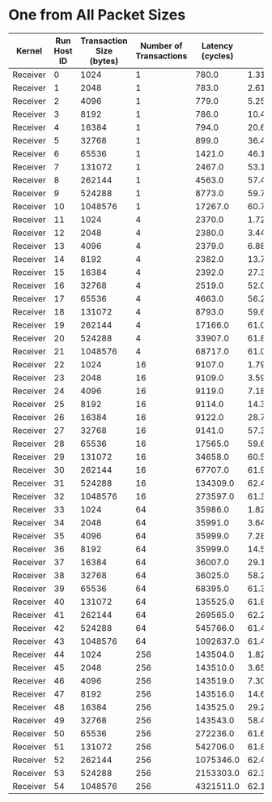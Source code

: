# One from All Packet Sizes

| Kernel | Run Host ID | Transaction Size (bytes) | Number of Transactions | Latency (cycles) | Bandwidth (bytes/cycle) |
|---|---|---|---|---|---|
| Receiver | 0 | 1024 | 1 | 780.0 | 1.3128205128205128 |
| Receiver | 1 | 2048 | 1 | 783.0 | 2.615581098339719 |
| Receiver | 2 | 4096 | 1 | 779.0 | 5.258023106546855 |
| Receiver | 3 | 8192 | 1 | 786.0 | 10.422391857506362 |
| Receiver | 4 | 16384 | 1 | 794.0 | 20.634760705289672 |
| Receiver | 5 | 32768 | 1 | 899.0 | 36.449388209121246 |
| Receiver | 6 | 65536 | 1 | 1421.0 | 46.11963406052076 |
| Receiver | 7 | 131072 | 1 | 2467.0 | 53.130117551682204 |
| Receiver | 8 | 262144 | 1 | 4563.0 | 57.449923296077145 |
| Receiver | 9 | 524288 | 1 | 8773.0 | 59.76154109198678 |
| Receiver | 10 | 1048576 | 1 | 17267.0 | 60.72716742920021 |
| Receiver | 11 | 1024 | 4 | 2370.0 | 1.7282700421940929 |
| Receiver | 12 | 2048 | 4 | 2380.0 | 3.4420168067226893 |
| Receiver | 13 | 4096 | 4 | 2379.0 | 6.886927280369903 |
| Receiver | 14 | 8192 | 4 | 2382.0 | 13.756507136859781 |
| Receiver | 15 | 16384 | 4 | 2392.0 | 27.39799331103679 |
| Receiver | 16 | 32768 | 4 | 2519.0 | 52.033346566097656 |
| Receiver | 17 | 65536 | 4 | 4663.0 | 56.21788548144971 |
| Receiver | 18 | 131072 | 4 | 8793.0 | 59.62561128170135 |
| Receiver | 19 | 262144 | 4 | 17166.0 | 61.08446929977863 |
| Receiver | 20 | 524288 | 4 | 33907.0 | 61.85011944436252 |
| Receiver | 21 | 1048576 | 4 | 68717.0 | 61.037356112752306 |
| Receiver | 22 | 1024 | 16 | 9107.0 | 1.7990556714615131 |
| Receiver | 23 | 2048 | 16 | 9109.0 | 3.597321330552201 |
| Receiver | 24 | 4096 | 16 | 9119.0 | 7.186752933435684 |
| Receiver | 25 | 8192 | 16 | 9114.0 | 14.381391266183893 |
| Receiver | 26 | 16384 | 16 | 9122.0 | 28.737557553168166 |
| Receiver | 27 | 32768 | 16 | 9141.0 | 57.35565036648069 |
| Receiver | 28 | 65536 | 16 | 17565.0 | 59.69689723882721 |
| Receiver | 29 | 131072 | 16 | 34658.0 | 60.50989670494547 |
| Receiver | 30 | 262144 | 16 | 67707.0 | 61.94786358869836 |
| Receiver | 31 | 524288 | 16 | 134309.0 | 62.45752704584205 |
| Receiver | 32 | 1048576 | 16 | 273597.0 | 61.320906296487166 |
| Receiver | 33 | 1024 | 64 | 35986.0 | 1.8211526704829657 |
| Receiver | 34 | 2048 | 64 | 35991.0 | 3.64179933872357 |
| Receiver | 35 | 4096 | 64 | 35999.0 | 7.281980055001528 |
| Receiver | 36 | 8192 | 64 | 35999.0 | 14.563960110003055 |
| Receiver | 37 | 16384 | 64 | 36007.0 | 29.121448607215264 |
| Receiver | 38 | 32768 | 64 | 36025.0 | 58.21379597501735 |
| Receiver | 39 | 65536 | 64 | 68395.0 | 61.32471671905841 |
| Receiver | 40 | 131072 | 64 | 135525.0 | 61.89712599151448 |
| Receiver | 41 | 262144 | 64 | 269565.0 | 62.23810954686254 |
| Receiver | 42 | 524288 | 64 | 545766.0 | 61.48135281420975 |
| Receiver | 43 | 1048576 | 64 | 1092637.0 | 61.41917581044757 |
| Receiver | 44 | 1024 | 256 | 143504.0 | 1.8267365369606423 |
| Receiver | 45 | 2048 | 256 | 143510.0 | 3.6533203261096787 |
| Receiver | 46 | 4096 | 256 | 143519.0 | 7.30618245667821 |
| Receiver | 47 | 8192 | 256 | 143516.0 | 14.612670364279941 |
| Receiver | 48 | 16384 | 256 | 143525.0 | 29.22350809963421 |
| Receiver | 49 | 32768 | 256 | 143543.0 | 58.439687062413356 |
| Receiver | 50 | 65536 | 256 | 272236.0 | 61.62747028313669 |
| Receiver | 51 | 131072 | 256 | 542706.0 | 61.828010009102535 |
| Receiver | 52 | 262144 | 256 | 1075346.0 | 62.40676396248277 |
| Receiver | 53 | 524288 | 256 | 2153303.0 | 62.33109228009249 |
| Receiver | 54 | 1048576 | 256 | 4321511.0 | 62.11611077699443 |
